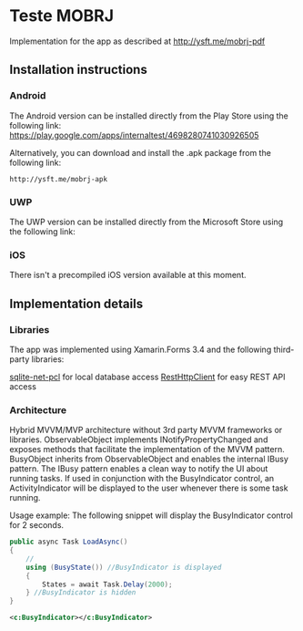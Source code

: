 # Teste MOBRJ
Implementation for the app as described at http://ysft.me/mobrj-pdf

## Installation instructions
### Android
The Android version can be installed directly from the Play Store using the following link:
https://play.google.com/apps/internaltest/4698280741030926505

Alternatively, you can download and install the .apk package from the following link:

`http://ysft.me/mobrj-apk`


### UWP
The UWP version can be installed directly from the Microsoft Store using the following link:


### iOS
There isn't a precompiled iOS version available at this moment.

## Implementation details
### Libraries
The app was implemented using Xamarin.Forms 3.4 and the following third-party libraries:

[sqlite-net-pcl](https://www.nuget.org/packages/sqlite-net-pcl/) for local database access
[RestHttpClient](https://www.nuget.org/packages/RestHttpClient/) for easy REST API access

### Architecture
Hybrid MVVM/MVP architecture without 3rd party MVVM frameworks or libraries.
ObservableObject implements INotifyPropertyChanged and exposes methods that facilitate the implementation of the MVVM pattern.
BusyObject inherits from ObservableObject and enables the internal IBusy pattern.
The IBusy pattern enables a clean way to notify the UI about running tasks. If used in conjunction with the BusyIndicator control, an ActivityIndicator will be displayed to the user whenever there is some task running.

Usage example:
The following snippet will display the BusyIndicator control for 2 seconds.
```cs
public async Task LoadAsync()
{
    //
    using (BusyState()) //BusyIndicator is displayed
    {
        States = await Task.Delay(2000);
    } //BusyIndicator is hidden
}
```
```xml
<c:BusyIndicator></c:BusyIndicator>
```

